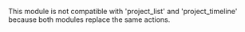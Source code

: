 This module is not compatible with 'project_list' and 'project_timeline'
because both modules replace the same actions.
